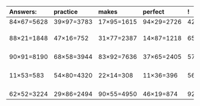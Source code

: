 | Answers: | practice | makes | perfect | ! |
| :--- | :--- | :--- | :--- | :--- |
| 84×67=5628 | 39×97=3783 | 17×95=1615 | 94×29=2726 | 42×71=2982 | 
|   |   |   |   |   | 
|   |   |   |   |   | 
|   |   |   |   |   | 
| 88×21=1848 | 47×16=752 | 31×77=2387 | 14×87=1218 | 65×11=715 | 
|   |   |   |   |   | 
|   |   |   |   |   | 
|   |   |   |   |   | 
|   |   |   |   |   | 
| 90×91=8190 | 68×58=3944 | 83×92=7636 | 37×65=2405 | 57×39=2223 | 
|   |   |   |   |   | 
|   |   |   |   |   | 
|   |   |   |   |   | 
|   |   |   |   |   | 
| 11×53=583 | 54×80=4320 | 22×14=308 | 11×36=396 | 56×38=2128 | 
|   |   |   |   |   | 
|   |   |   |   |   | 
|   |   |   |   |   | 
|   |   |   |   |   | 
| 62×52=3224 | 29×86=2494 | 90×55=4950 | 46×19=874 | 92×50=4600 | 
